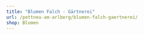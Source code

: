 ```yaml
---
title: "Blumen Falch - Gärtnerei"
url: /pettneu-am-arlberg/blumen-falch-gaertnerei/
shop: Blumen
---
```

